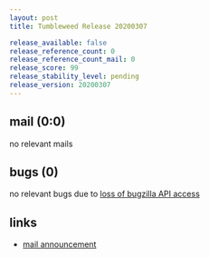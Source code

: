```yaml
---
layout: post
title: Tumbleweed Release 20200307

release_available: false
release_reference_count: 0
release_reference_count_mail: 0
release_score: 99
release_stability_level: pending
release_version: 20200307
---
```


## mail (0:0)

no relevant mails

## bugs (0)

<!--more-->

no relevant bugs due to [loss of bugzilla API access](https://bugzilla.opensuse.org/show_bug.cgi?id=1157722)



## links

- [mail announcement](https://lists.opensuse.org/opensuse-factory/2020-03/msg00093.html)
